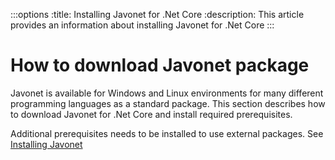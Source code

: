 :::options
:title: Installing Javonet for .Net Core
:description: This article provides an information about installing Javonet for .Net Core
:::

# How to download Javonet package

Javonet is available for Windows and Linux environments for many different programming languages as a standard package. This section describes how to download Javonet for .Net Core and install required prerequisites. 



Additional prerequisites needs to be installed to use external packages. See [Installing Javonet](https://www.javonet.com/guides/v2/getting-started/installing-javonet)
